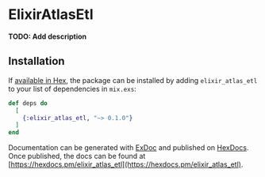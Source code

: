 # ElixirAtlasEtl

**TODO: Add description**

## Installation

If [available in Hex](https://hex.pm/docs/publish), the package can be installed
by adding `elixir_atlas_etl` to your list of dependencies in `mix.exs`:

```elixir
def deps do
  [
    {:elixir_atlas_etl, "~> 0.1.0"}
  ]
end
```

Documentation can be generated with [ExDoc](https://github.com/elixir-lang/ex_doc)
and published on [HexDocs](https://hexdocs.pm). Once published, the docs can
be found at [https://hexdocs.pm/elixir_atlas_etl](https://hexdocs.pm/elixir_atlas_etl).

